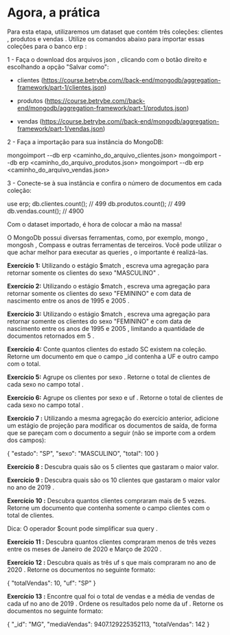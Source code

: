 # Agora, a prática
Para esta etapa, utilizaremos um dataset que contém três coleções: clientes , produtos e vendas . Utilize os comandos abaixo para importar essas coleções para o banco erp :

1 - Faça o download dos arquivos json , clicando com o botão direito e escolhando a opção "Salvar como":
- clientes (https://course.betrybe.com//back-end/mongodb/aggregation-framework/part-1/clientes.json)

- produtos (https://course.betrybe.com//back-end/mongodb/aggregation-framework/part-1/produtos.json)

- vendas (https://course.betrybe.com//back-end/mongodb/aggregation-framework/part-1/vendas.json)

2 - Faça a importação para sua instância do MongoDB:

mongoimport --db erp <caminho_do_arquivo_clientes.json>
mongoimport --db erp <caminho_do_arquivo_produtos.json>
mongoimport --db erp <caminho_do_arquivo_vendas.json>

3 - Conecte-se à sua instância e confira o número de documentos em cada coleção:

use erp;
db.clientes.count(); // 499
db.produtos.count(); // 499
db.vendas.count(); // 4900

Com o dataset importado, é hora de colocar a mão na massa!

O MongoDb possui diversas ferramentas, como, por exemplo, mongo , mongosh , Compass e outras ferramentas de terceiros. Você pode utilizar o que achar melhor para executar as queries , o importante é realizá-las.

**Exercício 1:** 
Utilizando o estágio $match , escreva uma agregação para retornar somente os clientes do sexo "MASCULINO" .

**Exercício 2:** 
Utilizando o estágio $match , escreva uma agregação para retornar somente os clientes do sexo "FEMININO" e com data de nascimento entre os anos de 1995 e 2005 .

**Exercício 3:** 
Utilizando o estágio $match , escreva uma agregação para retornar somente os clientes do sexo "FEMININO" e com data de nascimento entre os anos de 1995 e 2005 , limitando a quantidade de documentos retornados em 5 .

**Exercício 4:** 
Conte quantos clientes do estado SC existem na coleção. Retorne um documento em que o campo _id contenha a UF e outro campo com o total.

**Exercício 5:** 
Agrupe os clientes por sexo . Retorne o total de clientes de cada sexo no campo total .

**Exercício 6:** 
Agrupe os clientes por sexo e uf . Retorne o total de clientes de cada sexo no campo total .

**Exercício 7 :** 
Utilizando a mesma agregação do exercício anterior, adicione um estágio de projeção para modificar os documentos de saída, de forma que se pareçam com o documento a seguir (não se importe com a ordem dos campos):

{
  "estado": "SP",
  "sexo": "MASCULINO",
  "total": 100
}

**Exercício 8 :** 
Descubra quais são os 5 clientes que gastaram o maior valor.

**Exercício 9 :** 
Descubra quais são os 10 clientes que gastaram o maior valor no ano de 2019 .

**Exercício 10 :** 
Descubra quantos clientes compraram mais de 5 vezes. Retorne um documento que contenha somente o campo clientes com o total de clientes.

Dica: O operador $count pode simplificar sua query .

**Exercício 11 :** 
Descubra quantos clientes compraram menos de três vezes entre os meses de Janeiro de 2020 e Março de 2020 .

**Exercício 12 :** 
Descubra quais as três uf s que mais compraram no ano de 2020 . Retorne os documentos no seguinte formato:

{
  "totalVendas": 10,
  "uf": "SP"
}

**Exercício 13 :** 
Encontre qual foi o total de vendas e a média de vendas de cada uf no ano de 2019 . Ordene os resultados pelo nome da uf . Retorne os documentos no seguinte formato:

{
  "_id": "MG",
  "mediaVendas": 9407.129225352113,
  "totalVendas": 142
}